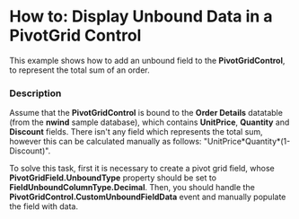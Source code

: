 # How to: Display Unbound Data in a PivotGrid Control


<p>This example shows how to add an unbound field to the <strong>PivotGridControl</strong>, to represent the total sum of an order.</p>


<h3>Description</h3>

<p>Assume that the <strong>PivotGridControl</strong> is bound to the <strong>Order Details</strong> datatable (from the <strong>nwind</strong> sample database), which contains <strong>UnitPrice</strong>, <strong>Quantity</strong> and <strong>Discount</strong> fields. There isn&#39;t any field which represents the total sum, however this can be calculated manually as follows: &quot;UnitPrice*Quantity*(1-Discount)&quot;.</p><p>To solve this task, first it is necessary to create a pivot grid field, whose <strong>PivotGridField.UnboundType</strong> property should be set to <strong>FieldUnboundColumnType.Decimal</strong>. Then, you should handle the <strong>PivotGridControl.CustomUnboundFieldData</strong> event and manually populate the field with data.</p>

<br/>


